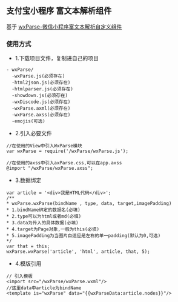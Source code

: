 ## 支付宝小程序 富文本解析组件

基于 [wxParse-微信小程序富文本解析自定义组件](https://github.com/icindy/wxParse)


### 使用方式

* 1.下载项目文件，复制进自己的项目

```
- wxParse/
  -wxParse.js(必须存在)
  -html2json.js(必须存在)
  -htmlparser.js(必须存在)
  -showdown.js(必须存在)
  -wxDiscode.js(必须存在)
  -wxParse.axml(必须存在)
  -wxParse.axss(必须存在)
  -emojis(可选)
```

* 2.引入必要文件

```
//在使用的View中引入WxParse模块
var wxParse = require('/wxParse/wxParse.js');
```

```
//在使用的axss中引入axParse.css,可以在app.axss
@import "/wxParse/wxParse.axss";
```

* 3.数据绑定
```
var article = '<div>我是HTML代码</div>';
/**
* wxParse.wxParse(bindName , type, data, target,imagePadding)
* 1.bindName绑定的数据名(必填)
* 2.type可以为html或者md(必填)
* 3.data为传入的具体数据(必填)
* 4.target为Page对象,一般为this(必填)
* 5.imagePadding为当图片自适应是左右的单一padding(默认为0,可选)
*/
var that = this;
wxParse.wxParse('article', 'html', article, that, 5);
```

* 4.模版引用
```
// 引入模板
<import src="/wxParse/wxParse.wxml"/>
//这里data中article为bindName
<template is="wxParse" data="{{wxParseData:article.nodes}}"/>
```
